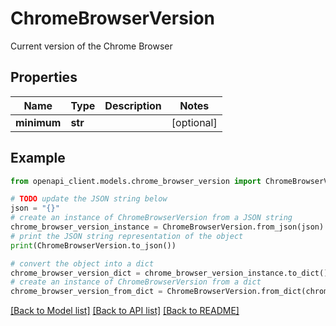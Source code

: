 # ChromeBrowserVersion

Current version of the Chrome Browser

## Properties

Name | Type | Description | Notes
------------ | ------------- | ------------- | -------------
**minimum** | **str** |  | [optional] 

## Example

```python
from openapi_client.models.chrome_browser_version import ChromeBrowserVersion

# TODO update the JSON string below
json = "{}"
# create an instance of ChromeBrowserVersion from a JSON string
chrome_browser_version_instance = ChromeBrowserVersion.from_json(json)
# print the JSON string representation of the object
print(ChromeBrowserVersion.to_json())

# convert the object into a dict
chrome_browser_version_dict = chrome_browser_version_instance.to_dict()
# create an instance of ChromeBrowserVersion from a dict
chrome_browser_version_from_dict = ChromeBrowserVersion.from_dict(chrome_browser_version_dict)
```
[[Back to Model list]](../README.md#documentation-for-models) [[Back to API list]](../README.md#documentation-for-api-endpoints) [[Back to README]](../README.md)


